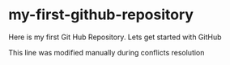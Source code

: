 # my-first-github-repository
Here is my first Git Hub Repository. Lets get started with GitHub 

This line was modified manually during conflicts resolution